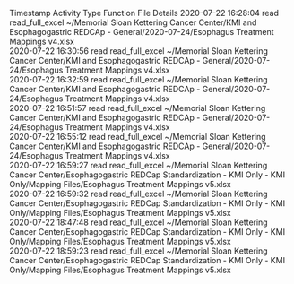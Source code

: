Timestamp	Activity Type	Function	File	Details
2020-07-22 16:28:04	read	read_full_excel	~/Memorial Sloan Kettering Cancer Center/KMI and Esophagogastric REDCAp - General/2020-07-24/Esophagus Treatment Mappings v4.xlsx	
2020-07-22 16:30:56	read	read_full_excel	~/Memorial Sloan Kettering Cancer Center/KMI and Esophagogastric REDCAp - General/2020-07-24/Esophagus Treatment Mappings v4.xlsx	
2020-07-22 16:32:59	read	read_full_excel	~/Memorial Sloan Kettering Cancer Center/KMI and Esophagogastric REDCAp - General/2020-07-24/Esophagus Treatment Mappings v4.xlsx	
2020-07-22 16:51:57	read	read_full_excel	~/Memorial Sloan Kettering Cancer Center/KMI and Esophagogastric REDCAp - General/2020-07-24/Esophagus Treatment Mappings v4.xlsx	
2020-07-22 16:55:12	read	read_full_excel	~/Memorial Sloan Kettering Cancer Center/KMI and Esophagogastric REDCAp - General/2020-07-24/Esophagus Treatment Mappings v4.xlsx	
2020-07-22 16:59:27	read	read_full_excel	~/Memorial Sloan Kettering Cancer Center/Esophagogastric REDCap Standardization - KMI Only - KMI Only/Mapping Files/Esophagus Treatment Mappings v5.xlsx	
2020-07-22 16:59:32	read	read_full_excel	~/Memorial Sloan Kettering Cancer Center/Esophagogastric REDCap Standardization - KMI Only - KMI Only/Mapping Files/Esophagus Treatment Mappings v5.xlsx	
2020-07-22 18:47:48	read	read_full_excel	~/Memorial Sloan Kettering Cancer Center/Esophagogastric REDCap Standardization - KMI Only - KMI Only/Mapping Files/Esophagus Treatment Mappings v5.xlsx	
2020-07-22 18:59:23	read	read_full_excel	~/Memorial Sloan Kettering Cancer Center/Esophagogastric REDCap Standardization - KMI Only - KMI Only/Mapping Files/Esophagus Treatment Mappings v5.xlsx	
